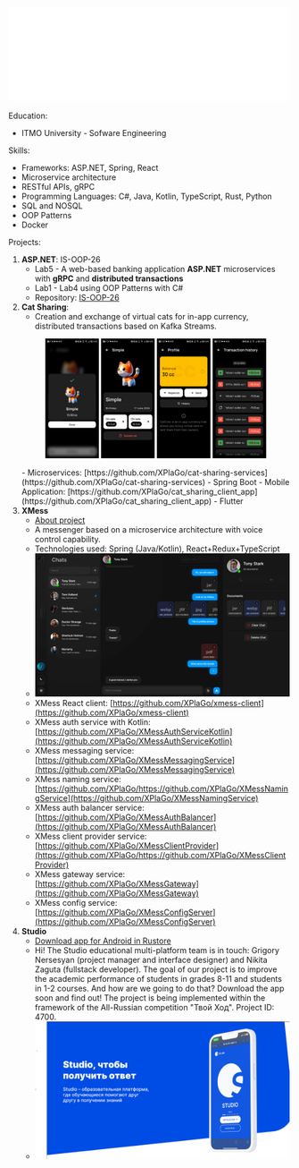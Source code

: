<div align="center">
<img src="hello.svg"/>
</div>

Education:
- ITMO University - Sofware Engineering

Skills:
- Frameworks: ASP.NET, Spring, React
- Microservice architecture
- RESTful APIs, gRPC
- Programming Languages: C#, Java, Kotlin, TypeScript, Rust, Python
- SQL and NOSQL
- OOP Patterns
- Docker

Projects:
1. **ASP.NET**: IS-OOP-26
   - Lab5 - A web-based banking application **ASP.NET** microservices with **gRPC** and **distributed transactions**
   - Lab1 - Lab4 using OOP Patterns with C#
   - Repository: [IS-OOP-26](https://github.com/XPlaGo/Itmo.ObjectOrientedProgramming)
2. **Cat Sharing**:
   - Creation and exchange of virtual cats for in-app currency, distributed transactions based on Kafka Streams.
   <p align="center">
      <img src="catsharing/buy.jpg" width="20%"/>
      <img src="catsharing/catonsell.jpg" width="20%"/>
      <img src="catsharing/balance.jpg" width="20%"/>
      <img src="catsharing/transactions.jpg" width="20%"/>
   </p>
   - Microservices: [https://github.com/XPlaGo/cat-sharing-services](https://github.com/XPlaGo/cat-sharing-services) - Spring Boot
   - Mobile Application: [https://github.com/XPlaGo/cat_sharing_client_app](https://github.com/XPlaGo/cat_sharing_client_app) - Flutter
4. **XMess**
   - [About project](https://xmess-about.framer.website)
   - A messenger based on a microservice architecture with voice control capability.
   - Technologies used: Spring (Java/Kotlin), React+Redux+TypeScript
   - <img src="xmess.webp">
   - XMess React client: [https://github.com/XPlaGo/xmess-client](https://github.com/XPlaGo/xmess-client)
   - XMess auth service with Kotlin: [https://github.com/XPlaGo/XMessAuthServiceKotlin](https://github.com/XPlaGo/XMessAuthServiceKotlin)
   - XMess messaging service: [https://github.com/XPlaGo/XMessMessagingService](https://github.com/XPlaGo/XMessMessagingService)
   - XMess naming service: [https://github.com/XPlaGo/https://github.com/XPlaGo/XMessNamingService](https://github.com/XPlaGo/XMessNamingService)
   - XMess auth balancer service: [https://github.com/XPlaGo/XMessAuthBalancer](https://github.com/XPlaGo/XMessAuthBalancer)
   - XMess client provider service: [https://github.com/XPlaGo/XMessClientProvider](https://github.com/XPlaGo/https://github.com/XPlaGo/XMessClientProvider)
   - XMess gateway service: [https://github.com/XPlaGo/XMessGateway](https://github.com/XPlaGo/XMessGateway)
   - XMess config service: [https://github.com/XPlaGo/XMessConfigServer](https://github.com/XPlaGo/XMessConfigServer)
5. **Studio**
    - [Download app for Android in Rustore](https://apps.rustore.ru/app/com.xplago.studio)
    - Hi! The Studio educational multi-platform team is in touch: Grigory Nersesyan (project manager and interface designer) and Nikita Zaguta (fullstack developer). The goal of our project is to improve the academic performance of students in grades 8-11 and students in 1-2 courses. And how are we going to do that? Download the app soon and find out! The project is being implemented within the framework of the All-Russian competition "Твой Ход". Project ID: 4700.
   - <img src="studio.png">
